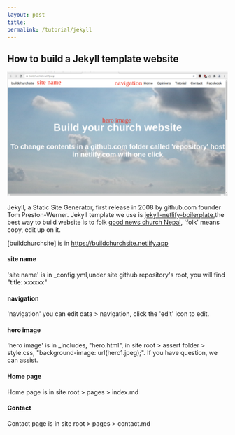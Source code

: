 ```yaml
---
layout: post
title: 
permalink: /tutorial/jekyll
---
```


## How to build a Jekyll template website

![jekyll](/tutorial/img/front.png)

Jekyll, a Static Site Generator, first release in 2008 by github.com founder Tom Preston-Werner. Jekyll template we use is 
[jekyll-netlify-boilerplate](https://github.com/danurbanowicz/jekyll-netlify-boilerplate),the best way to build website is to folk [good news church Nepal](https://github.com/goodnewschurchnp/jekyll-netlify-boilerplate), 'folk' means copy, edit up on it.

[buildchurchsite] is in https://buildchurchsite.netlify.app

#### site name

'site name' is in _config.yml,under site github repository's root, you will find "title: xxxxxx"

#### navigation

'navigation' you can edit data > navigation, click the 'edit' icon to edit.

#### hero image

'hero image' is in _includes, "hero.html", in site root > assert folder > style.css, "background-image:  url(hero1.jpeg);". If you have question, we can assist.

#### Home page

Home page is in site root > pages > index.md

#### Contact

Contact page is in site root > pages > contact.md
